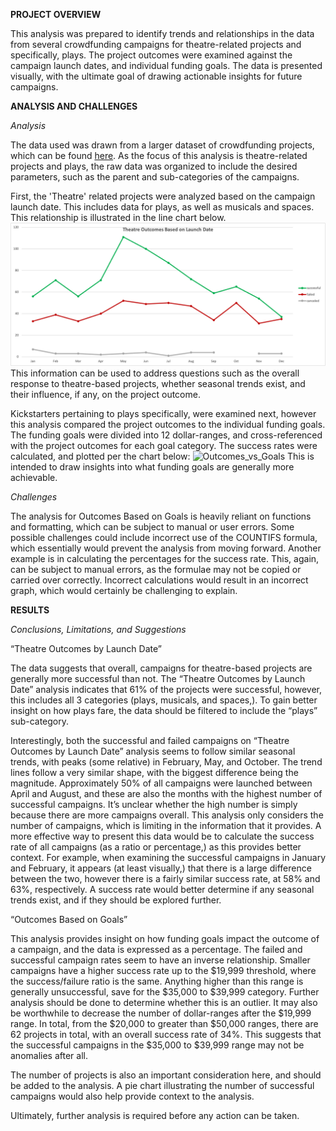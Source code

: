 **PROJECT OVERVIEW**

This analysis was prepared to identify trends and relationships in the data from several crowdfunding campaigns for theatre-related projects and  specifically, plays. The project outcomes were examined against the campaign launch dates, and individual funding goals. The data is presented visually, with the ultimate goal of drawing actionable insights for future campaigns.

**ANALYSIS AND CHALLENGES**

*Analysis*

The data used was drawn from a larger dataset of crowdfunding projects, which can be found [here](https://github.com/farwaali08/kickstarter-analysis/blob/84c20fc7a1056cd02f8a5bd1cd8059e987aa8de6/KICKSTARTER%20ANALYSIS.xlsx). As the focus of this analysis is theatre-related projects and plays, the raw data was organized to include the desired parameters, such as the parent and sub-categories of the campaigns.

First, the 'Theatre' related projects were analyzed based on the campaign launch date. This includes data for plays, as well as musicals and spaces. This relationship is illustrated in the line chart below.
![Theater_Outcomes_vs_Launch](https://github.com/farwaali08/kickstarter-analysis/blob/d531fb56a30eeed5ab63390780a300946bb742ab/Theater_Outcomes_vs_Launch1.png)
This information can be used to address questions such as the overall response to theatre-based projects, whether seasonal trends exist, and their influence, if any, on the project outcome.

Kickstarters pertaining to plays specifically, were examined next, however this analysis compared the project outcomes to the individual funding goals. The funding goals were divided into 12 dollar-ranges, and cross-referenced with the project outcomes for each goal category. The success rates were calculated, and plotted per the chart below:
![Outcomes_vs_Goals](https://user-images.githubusercontent.com/89050277/131239440-3b906741-3b4b-408b-a47b-30abad319ef2.png)
This is intended to draw insights into what funding goals are generally more achievable.

*Challenges*

The analysis for Outcomes Based on Goals is heavily reliant on functions and formatting, which can be subject to manual or user errors. Some possible challenges could include incorrect use of the COUNTIFS formula, which essentially would prevent the analysis from moving forward. Another example is in calculating the percentages for the success rate. This, again, can be subject to manual errors, as the formulae may not be copied or carried over correctly. Incorrect calculations would result in an incorrect graph, which would certainly be challenging to explain.

**RESULTS**

*Conclusions, Limitations, and Suggestions*

“Theatre Outcomes by Launch Date”

The data suggests that overall, campaigns for theatre-based projects are generally more successful than not. The “Theatre Outcomes by Launch Date” analysis indicates that 61% of the projects were successful, however, this includes all 3 categories (plays, musicals, and spaces,). To gain better insight on how plays fare, the data should be filtered to include the “plays” sub-category.

Interestingly, both the successful and failed campaigns on “Theatre Outcomes by Launch Date” analysis seems to follow similar seasonal trends, with peaks (some relative) in February, May, and October. The trend lines follow a very similar shape, with the biggest difference being the magnitude. Approximately 50% of all campaigns were launched between April and August, and these are also the months with the highest number of successful campaigns. It’s unclear whether the high number is simply because there are more campaigns overall. This analysis only considers the number of campaigns, which is limiting in the information that it provides. A more effective way to present this data would be to calculate the success rate of all campaigns (as a ratio or percentage,) as this provides better context. For example, when examining the successful campaigns in January and February, it appears (at least visually,) that there is a large difference between the two, however there is a fairly similar success rate, at 58% and 63%, respectively. A success rate would better determine if any seasonal trends exist, and if they should be explored further.

“Outcomes Based on Goals”

This analysis provides insight on how funding goals impact the outcome of a campaign, and the data is expressed as a percentage. The failed and successful campaign rates seem to have an inverse relationship. Smaller campaigns have a higher success rate up to the $19,999 threshold, where the success/failure ratio is the same. Anything higher than this range is generally unsuccessful, save for the $35,000 to $39,999 category. Further analysis should be done to determine whether this is an outlier. It may also be worthwhile to decrease the number of dollar-ranges after the $19,999 range. In total, from the $20,000 to greater than $50,000 ranges, there are 62 projects in total, with an overall success rate of 34%. This suggests that the successful campaigns in the $35,000 to $39,999 range may not be anomalies after all.

The number of projects is also an important consideration here, and should be added to the analysis. A pie chart illustrating the number of successful campaigns would also help provide context to the analysis.

Ultimately, further analysis is required before any action can be taken.
